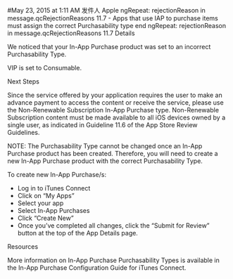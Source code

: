 #May 23, 2015 at 1:11 AM
发件人 Apple
ngRepeat: rejectionReason in message.qcRejectionReasons
11.7 - Apps that use IAP to purchase items must assign the correct Purchasability type
end ngRepeat: rejectionReason in message.qcRejectionReasons
11.7 Details

We noticed that your In-App Purchase product was set to an incorrect Purchasability Type.

VIP is set to Consumable.

Next Steps

Since the service offered by your application requires the user to make an advance payment to access the content or receive the service, please use the Non-Renewable Subscription In-App Purchase type. Non-Renewable Subscription content must be made available to all iOS devices owned by a single user, as indicated in Guideline 11.6 of the App Store Review Guidelines.

NOTE: The Purchasability Type cannot be changed once an In-App Purchase product has been created. Therefore, you will need to create a new In-App Purchase product with the correct Purchasability Type.

To create new In-App Purchase/s:

- Log in to iTunes Connect
- Click on “My Apps”
- Select your app
- Select In-App Purchases
- Click “Create New”
- Once you’ve completed all changes, click the “Submit for Review” button at the top of the App Details page.

Resources

More information on In-App Purchase Purchasability Types is available in the In-App Purchase Configuration Guide for iTunes Connect.

